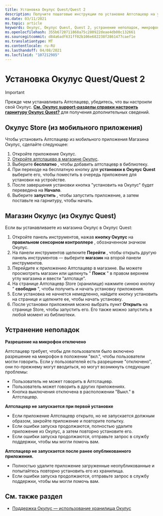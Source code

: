 ```yaml
---
title: Установка Окулус Quest/Quest 2
description: Получите пошаговые инструкции по установке Алтспацевр на устройствах Окулус Quest из мобильного приложения или магазина Окулус.
ms.date: 03/11/2021
ms.topic: article
keywords: Окулус, Окулус Quest, Quest 2, устранение неполадок, микрофон, поддержка
ms.openlocfilehash: 355b6720711868a75c280922deae4db00c132661
ms.sourcegitcommit: d84a6adf631ff02b106e682238f2861477caef1e
ms.translationtype: MT
ms.contentlocale: ru-RU
ms.lasthandoff: 04/08/2021
ms.locfileid: "107212985"
---
```

# <a name="oculus-questquest-2-installation"></a>Установка Окулус Quest/Quest 2

> [!IMPORTANT]
> Прежде чем устанавливать Алтспацевр, убедитесь, что вы настроили свой Окулус. **[См. Окулус support-разделы справки настроить гарнитуру Окулус Quest?](https://support.oculus.com/855551644803876/#faq_525406631321134)** для получения дополнительных сведений.

## <a name="oculus-store-from-the-mobile-app"></a>Окулус Store (из мобильного приложения)

Чтобы установить Алтспацевр из мобильного приложения Магазина Окулус, сделайте следующее:

1. Откройте приложение Окулус.
2. [Откройте алтспацевр в магазине Окулус](https://www.oculus.com/experiences/quest/2133027990157329/).
3. Выберите **бесплатно** , чтобы добавить алтспацевр в библиотеку. 
4. При переходе на бесплатную кнопку для **установки в Окулус Quest** выберите его, чтобы поместить в очередь приложение для установки на устройстве.
5. После завершения установки кнопка "установить на Окулус" будет переведена на **Начало**. 
6. Выберите **запустить** , чтобы запустить приложение, а затем поставьте на гарнитуру, чтобы начать.

## <a name="oculus-store-from-the-oculus-quest"></a>Магазин Окулус (из Окулус Quest)

Если вы устанавливаете из магазина Окулус в Окулус Quest:

1. Откройте панель инструментов, нажав **кнопку Окулус** на **правильном сенсорном контроллере** , обозначенном значком Окулус.
2. На панели инструментов щелкните **Перейти** , чтобы открыть другую панель инструментов — выберите **магазин** на второй панели инструментов.
3. Перейдите к приложению Алтспацевр в магазине. Вы можете просмотреть магазин или щелкнуть " **Поиск** " в правом верхнем углу магазина и ввести "алтспаце".
4. На странице Алтспацевр Store (хранилище) нажмите синюю кнопку " **свободно** ", чтобы получить и начать установку приложения.
5. Если установка не начнется немедленно, найдите кнопку установить на странице и щелкните ее, чтобы начать установку.
6. После установки приложения можно выбрать пункт **Открыть** на странице Store, чтобы запустить его. Его также можно запустить в любой момент из библиотеки.

## <a name="troubleshooting"></a>Устранение неполадок

**Разрешение на микрофон отключено**

Алтспацевр требует, чтобы для пользователя было включено разрешение на микрофон в положении "вкл.", чтобы пользователи могли говорить.  Если у пользователей есть разрешение "отключено", они по-прежнему могут вводиться, но могут возникнуть следующие проблемы:

<!-- Missing image -->
<!-- oculus-permissions-denymicrophone.png -->
    
* Пользователь не может говорить в Алтспацевр.
* Пользователь может говорить в других приложениях.
* Кнопка выключения отключена в расположении "Выкл." в Алтспацевр.

**Алтспацевр не запускается при первой установке**

* Если приложение Алтспацевр открыто, но не запускается должным образом, закройте приложение и повторите попытку.
* Если ошибки запуска продолжаются, полностью удалите приложение из Окулус, а затем повторно установите его.
* Если ошибки запуска продолжаются, отправьте запрос в службу поддержки, чтобы мы могли помочь вам.

**Алтспацевр не запускается после ранее опубликованного приложения.**

* Полностью удалите приложение загруженные неопубликованные и попытайтесь повторно установить его из хранилища.
* Если ошибки запуска продолжаются, отправьте запрос в службу поддержки, чтобы мы могли помочь вам.

## <a name="see-also"></a>См. также раздел

* [Поддержка Окулус — использование хранилища Окулус](https://support.oculus.com/414963819268125/)